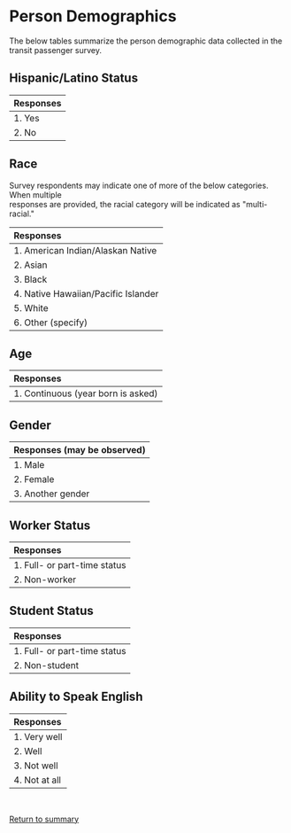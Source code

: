 # Person Demographics


The below tables summarize the person demographic data collected in the transit passenger survey.


## Hispanic/Latino Status


| **Responses**                      |
|:-----------------------------------|
| 1. Yes                             |
| 2. No                              |
	    

## Race


Survey respondents may indicate one of more of the below categories. When multiple  
responses are provided, the racial category will be indicated as "multi-racial."


| **Responses**                      |
|:-----------------------------------|
| 1. American Indian/Alaskan Native  |
| 2. Asian                           |
| 3. Black                           |
| 4. Native Hawaiian/Pacific Islander|
| 5. White                           |
| 6. Other (specify)                 |
  

## Age


| **Responses**                      |
|:-----------------------------------|
| 1. Continuous (year born is asked) |


## Gender


| **Responses (may be observed)**    |
|:-----------------------------------|
| 1. Male                            |
| 2. Female                          |
| 3. Another gender                  |


## Worker Status


| **Responses**                      |
|:-----------------------------------|
| 1. Full- or part-time status       |
| 2. Non-worker                      |


## Student Status


| **Responses**                      |
|:-----------------------------------|
| 1. Full- or part-time status       |
| 2. Non-student                     |


## Ability to Speak English


| **Responses**                      |
|:-----------------------------------|
| 1. Very well                       |
| 2. Well                            |
| 3. Not well                        |
| 4. Not at all                      |


<br/>  

[Return to summary](README.md/#person-demographics)
